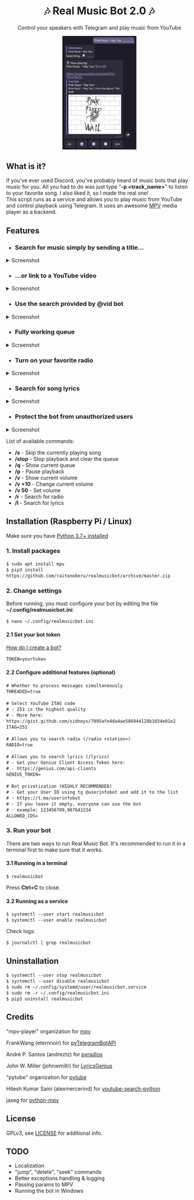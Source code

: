<h1 align="center">🎶 Real Music Bot 2.0 🎶</h1>

<p align="center">
    Control your speakers with Telegram and play music from YouTube
</p>

<p align="center">
    <img src="screenshots/searching2.png?raw=true" width="200" />
</p>

## What is it?

If you've ever used Discord, you've probably heard of music bots that play music for you. All you had to do was just type "**-p \<track_name\>**" to listen to your favorite song. I also liked it, so I made the real one!<br>
This script runs as a service and allows you to play music from YouTube and control playback using Telegram. It uses an awesome [MPV](https://github.com/mpv-player/mpv) media player as a backend.

## Features

- ### Search for music simply by sending a title...

<details>
    <summary>Screenshot</summary>
    <img src="screenshots/searching.png?raw=true" width="300"/>
</details>

- ### ...or link to a YouTube video

<details>
    <summary>Screenshot</summary>
    <img src="screenshots/yt.png?raw=true" width="300"/>
</details>

- ### Use the search provided by @vid bot

<details>
    <summary>Screenshot</summary>
    <img src="screenshots/vid.png?raw=true" width="300"/>
</details>

- ### Fully working queue

<details>
    <summary>Screenshot</summary>
    <img src="screenshots/queue.png?raw=true" width="300"/>
</details>

- ### Turn on your favorite radio

<details>
    <summary>Screenshot</summary>
    <img src="screenshots/radio.png?raw=true" width="300"/>
</details>

- ### Search for song lyrics

<details>
    <summary>Screenshot</summary>
    <img src="screenshots/lyrics.png?raw=true" width="300"/>
</details>

- ### Protect the bot from unauthorized users

<details>
    <summary>Screenshot</summary>
    <img src="screenshots/privatization.png?raw=true" width="300"/>
</details>

List of available commands:

- **/s** - Skip the currently playing song
- **/stop** - Stop playback and clear the queue
- **/q** - Show current queue
- **/p** - Pause playback
- **/v** - Show current volume
- **/v +10** - Change current volume
- **/v 50** - Set volume
- **/r** <station> - Search for radio
- **/l** - Search for lyrics


## Installation (Raspberry Pi / Linux)

Make sure you have [Python 3.7+ installed](https://www.python.org/downloads/)

### 1. Install packages

    $ sudo apt install mpv
    $ pip3 install https://github.com/raitonoberu/realmusicbot/archive/master.zip


### 2. Change settings

Before running, you must configure your bot by editing the file **~/.config/realmusicbot.ini**:

    $ nano ~/.config/realmusicbot.ini

#### 2.1 Set your bot token

[How do I create a bot?](https://core.telegram.org/bots#6-botfather)

    TOKEN=yourtoken

#### 2.2 Configure additional features (optional)

    # Whether to process messages simultaneously
    THREADED=true

    # Select YouTube ITAG code
    # - 251 is the highest quality
    # - More here: https://gist.github.com/sidneys/7095afe4da4ae58694d128b1034e01e2
    ITAG=251

    # Allows you to search radio (/radio <station>)
    RADIO=true

    # Allows you to search lyrics (/lyrics)
    # - Get your Genius Client Access Token here:
    # - https://genius.com/api-clients
    GENIUS_TOKEN=

    # Bot privatization (HIGHLY RECOMMENDED)
    # - Get your User ID using tg @userinfobot and add it to the list
    # - https://t.me/userinfobot
    # - If you leave it empty, everyone can use the bot
    # - example: 123456789,987641234
    ALLOWED_IDS=

### 3. Run your bot

There are two ways to run Real Music Bot. It's recommended to run it in a terminal first to make sure that it works.

#### 3.1 Running in a terminal

    $ realmusicbot

Press **Ctrl+C** to close.

#### 3.2 Running as a service

    $ systemctl --user start realmusicbot
    $ systemctl --user enable realmusicbot

Check logs:

    $ journalctl | grep realmusicbot

## Uninstallation

    $ systemctl --user stop realmusicbot
    $ systemctl --user disable realmusicbot
    $ sudo rm ~/.config/systemd/user/realmusicbot.service
    $ sudo rm -r ~/.config/realmusicbot.ini
    $ pip3 uninstall realmusicbot

## Credits

"mpv-player" organization for [mpv](https://github.com/mpv-player/mpv)

FrankWang (eternnoir) for [pyTelegramBotAPI](https://github.com/eternnoir/pyTelegramBotAPI)

André P. Santos (andreztz) for [pyradios](https://github.com/andreztz/pyradios)

John W. Miller (johnwmillr) for [LyricsGenius](https://github.com/johnwmillr/LyricsGenius)

"pytube" organization for [pytube](https://github.com/pytube/pytube)

Hitesh Kumar Saini (alexmercerind) for [youtube-search-python](https://github.com/alexmercerind/youtube-search-python)

jaseg for [python-mpv](https://github.com/jaseg/python-mpv)

## License

GPLv3, see [LICENSE](./LICENSE) for additional info.

## TODO

* Localization
* "jump", "delete", "seek" commands
* Better exceptions handling & logging
* Passing params to MPV
* Running the bot in Windows
